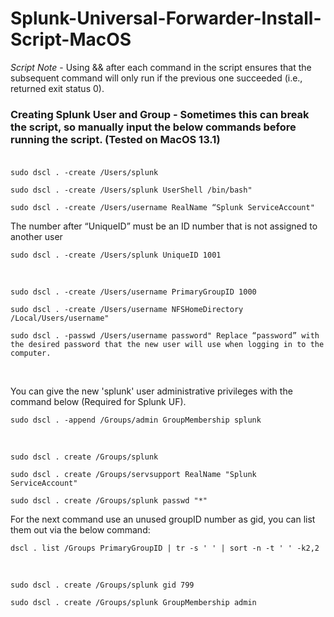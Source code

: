 # Splunk-Universal-Forwarder-Install-Script-MacOS

*Script Note* - Using && after each command in the script ensures that the subsequent command will only run if the previous one succeeded (i.e., returned exit status 0).

### Creating Splunk User and Group - Sometimes this can break the script, so manually input the below commands before running the script. (Tested on MacOS 13.1)<br /><br />
````
sudo dscl . -create /Users/splunk
````
````
sudo dscl . -create /Users/splunk UserShell /bin/bash"
````
````
sudo dscl . -create /Users/username RealName “Splunk ServiceAccount"
````
The number after “UniqueID” must be an ID number that is not assigned to another user
````
sudo dscl . -create /Users/splunk UniqueID 1001
````

<br />

````
sudo dscl . -create /Users/username PrimaryGroupID 1000
````
````
sudo dscl . -create /Users/username NFSHomeDirectory /Local/Users/username"
````
````
sudo dscl . -passwd /Users/username password" Replace “password” with the desired password that the new user will use when logging in to the computer.
````

<br />

You can give the new 'splunk' user administrative privileges with the command below (Required for Splunk UF).
````
sudo dscl . -append /Groups/admin GroupMembership splunk
````

<br />

````
sudo dscl . create /Groups/splunk
````
````
sudo dscl . create /Groups/servsupport RealName "Splunk ServiceAccount"
````
````
sudo dscl . create /Groups/splunk passwd "*"
````
For the next command use an unused groupID number as gid, you can list them out via the below command:
````
dscl . list /Groups PrimaryGroupID | tr -s ' ' | sort -n -t ' ' -k2,2
````

<br />


````
sudo dscl . create /Groups/splunk gid 799
````
````
sudo dscl . create /Groups/splunk GroupMembership admin
````
